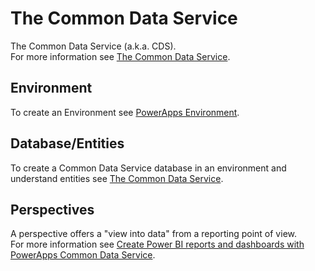 # The Common Data Service

The Common Data Service (a.k.a. CDS).  
For more information see [The Common Data Service](https://powerapps.microsoft.com/en-us/guided-learning/learning-common-data-service/).

## Environment
To create an Environment see [PowerApps Environment](https://powerapps.microsoft.com/en-us/guided-learning/learning-manage-environments/).

## Database/Entities
To create a Common Data Service database in an environment and understand entities see [The Common Data Service](https://powerapps.microsoft.com/en-us/guided-learning/learning-common-data-service/).

## Perspectives
A perspective offers a "view into data" from a reporting point of view.  
For more information see [Create Power BI reports and dashboards with PowerApps Common Data Service](https://powerapps.microsoft.com/en-us/blog/cdsconnectortopowerbi/).